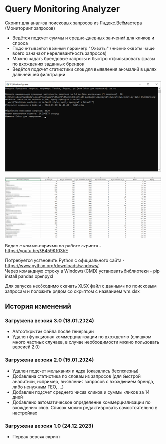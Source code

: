 # Query Monitoring Analyzer
Скрипт для анализа поисковых запросов из Яндекс.Вебмастера (Мониторинг запросов)  
* Ведётся подсчет суммы и средне-дневных занчений для кликов и спроса
* Подсчитывается важный параметр "Охваты" (низкие охваты чаще всего означают нерелевантность запросов)
* Можно задать брендовые запросы и быстро отфильтровать фразы по вхождению заданных брендов
* Ведётся подсчет статистики слов для выявления аномалий в целях дальнейшей фильтрации

![Окно программы](demo.png)

![Результаты](demo2.png)

Видео с комментариями по работе скрипта - https://youtu.be/8B459Kf03hE  
  
Потребуется установить Python с официального сайта - https://www.python.org/downloads/windows/  
Через командную строку в Windows (CMD) установить библиотеки - pip install pandas openpyxl
  
Для запуска необходимо скачать XLSX файл с данными по поисковым запросам и положить рядом со скриптом с названием wm.xlsx 

## История изменений

### Загружена версия 3.0 (18.01.2024)
* Автооткрытие файла после генерации
* Удален функционал коммерциализации по вхождению (слишком много частных случаев, в случае необходимости можно пользовать версией 2.0)

### Загружена версия 2.0 (15.01.2024)
* Удален подсчет мелькания и ядра (оказались бесполезны)
* Добавлена статистика по словам из запросов (для быстрой аналитики, например, выявления запросов с вхождением бренда, либо ненужным ГЕО, ...)
* Добавлен подсчет среднего числа кликов и суммы кликов за 14 дней
* Добавлено автоматическое определение коммерциализации по вхождению слов. Список можно редактивровать самостоятельно в настройках

### Загружена версия 1.0 (24.12.2023)
* Первая версия скрипт
